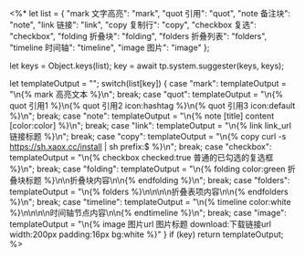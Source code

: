 <%*
let list = {
  "mark 文字高亮": "mark",
  "quot 引用": "quot",
  "note 备注块": "note",
  "link 链接": "link",
  "copy 复制行": "copy",
  "checkbox 复选": "checkbox",
  "folding 折叠块": "folding",
  "folders 折叠列表": "folders",
  "timeline 时间轴": "timeline",
  "image 图片": "image"
};

let keys = Object.keys(list);
key = await tp.system.suggester(keys, keys);

let templateOutput = "";
switch(list[key]) {
    case "mark":
        templateOutput = "\n{% mark 高亮文本 %}\n";
        break;
    case "quot":
        templateOutput = "\n{% quot 引用1 %}\n{% quot 引用2 icon:hashtag %}\n{% quot 引用3 icon:default %}\n";
        break;
    case "note":
        templateOutput = "\n{% note [title] content [color:color] %}\n";
        break;
    case "link":
	    templateOutput = "\n{% link link_url 链接标题 %}\n";
	    break;
    case "copy":
        templateOutput = "\n{% copy curl -s https://sh.xaox.cc/install | sh prefix:$ %}\n";
        break;
    case "checkbox":
        templateOutput = "\n{% checkbox checked:true 普通的已勾选的复选框 %}\n";
        break;
    case "folding":
	    templateOutput = "\n{% folding color:green 折叠块标题 %}\n\n折叠块内容\n\n{% endfolding %}\n";
        break;
    case "folders":
	    templateOutput = "\n{% folders %}\n\n<!-- folder 折叠表项标题 -->\n\n折叠表项内容\n\n{% endfolders %}\n";
        break;
	case "timeline":
		templateOutput = "\n{% timeline color:white %}\n\n<!-- node 时间轴节点标题 -->\n\n时间轴节点内容\n\n{% endtimeline %}\n";
        break;
    case "image":
	    templateOutput = "\n{% image 图片url 图片标题 download:下载链接url width:200px padding:16px bg:white %}"
}
if (key)
	return templateOutput;
%>
